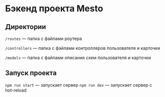 # Бэкенд проекта Mesto

## Директории

`/routes` — папка с файлами роутера

`/controllers` — папка с файлами контроллеров пользователя и карточки

`/models` — папка с файлами описания схем пользователя и карточки

## Запуск проекта

`npm run start` — запускает сервер
`npm run dev` — запускает сервер с hot-reload
